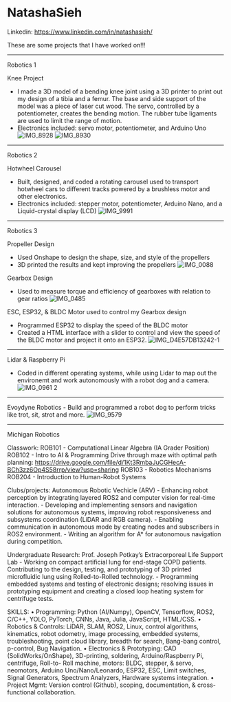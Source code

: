 # NatashaSieh

Linkedin: https://www.linkedin.com/in/natashasieh/

These are some projects that I have worked on!!!

___________________________________________________________________________________________________________
Robotics 1

  Knee Project
  - I made a 3D model of a bending knee joint using a 3D printer to print out my design of a tibia and a femur. The base and side support of the model was a piece of laser cut wood. The servo, controlled by a potentiometer, creates the bending motion. The rubber tube ligaments are used to limit the range of motion.
  - Electronics included: servo motor, potentiometer, and Arduino Uno
![IMG_8928](https://github.com/nzs2401/NatashaSieh/assets/116852829/667d3b5a-b089-4d6b-a870-40098bd894fa)
![IMG_8930](https://github.com/nzs2401/NatashaSieh/assets/116852829/7bf0b93f-4242-43ca-871f-c3b7eb558c68)

____________________________________________________________________________________________________________

Robotics 2

  Hotwheel Carousel
  - Built, designed, and coded a rotating carousel used to transport hotwheel cars to different tracks powered by a brushless motor and other electronics.
  - Electronics included: stepper motor, potentiometer, Arduino Nano, and a Liquid-crystal display (LCD)
![IMG_9991](https://github.com/nzs2401/NatashaSieh/assets/116852829/6af27fbb-3728-4e12-86d9-6606575f77b2)

____________________________________________________________________________________________________________

Robotics 3

  Propeller Design
  - Used Onshape to design the shape, size, and style of the propellers
  - 3D printed the results and kept improving the propellers
![IMG_0088](https://github.com/nzs2401/NatashaSieh/assets/116852829/1f879ac0-b2fa-4c52-9cc8-7111f495ebae)


  Gearbox Design
  - Used to measure torque and efficiency of gearboxes with relation to gear ratios
![IMG_0485](https://github.com/nzs2401/NatashaSieh/assets/116852829/6266e9a2-2dd5-4fa6-a868-54cec421087f)


  ESC, ESP32, & BLDC Motor used to control my Gearbox design
  - Programmed ESP32 to display the speed of the BLDC motor
  - Created a HTML interface with a slider to control and view the speed of the BLDC motor and project it onto an ESP32.
![IMG_D4E57DB13242-1](https://github.com/nzs2401/NatashaSieh/assets/116852829/89320a4b-0e3d-446b-b101-06ccfa04ef2d)

____________________________________________________________________________________________________________

  Lidar & Raspberry Pi
  - Coded in different operating systems, while using Lidar to map out the environemt and work autonomously with a robot dog and a camera.
![IMG_0961 2](https://github.com/nzs2401/NatashaSieh/assets/116852829/0b2b5edc-9c15-4ef7-9992-204816acd9dd)

____________________________________________________________________________________________________________

  Evoydyne Robotics
    - Build and programmed a robot dog to perform tricks like trot, sit, strot and more.
![IMG_9579](https://github.com/nzs2401/NatashaSieh/assets/116852829/be527347-5750-4eff-b451-d75f98652b06)

____________________________________________________________________________________________________________
Michigan Robotics

Classwork:
  ROB101 - Computational Linear Algebra (IA Grader Position)
  ROB102 - Intro to AI & Programming
    Drive through maze with optimal path planning: https://drive.google.com/file/d/1Kt3RmbaJuCGHecA-BCh3zz6Op4S58rrp/view?usp=sharing
  ROB103 - Robotics Mechanisms
  ROB204 - Introduction to Human-Robot Systems

Clubs/projects:
  Autonomous Robotic Vechicle (ARV)
    -  Enhancing robot perception by integrating layered ROS2 and computer vision for real-time interaction.
    - Developing and implementing sensors and navigation solutions for autonomous systems, improving robot responsiveness and
      subsystems coordination (LiDAR and RGB camera).
    - Enabling communication in autonomous mode by creating nodes and subscribers in ROS2 environment.
    - Writing an algorithm for A* for autonomous navigation during competition.

Undergraduate Research:
  Prof. Joseph Potkay’s Extracorporeal Life Support Lab
    - Working on compact artificial lung for end-stage COPD patients. Contributing to the design, testing, and prototyping of 3D printed
      microfluidic lung using Rolled-to-Rolled technology.
    - Programming embedded systems and testing of electronic designs; resolving issues in prototyping equipment and creating a closed
      loop heating system for centrifuge tests.


SKILLS:
• Programming: Python (AI/Numpy), OpenCV, Tensorflow, ROS2, C/C++, YOLO, PyTorch, CNNs, Java, Julia, JavaScript,
HTML/CSS.
• Robotics & Controls: LiDAR, SLAM, ROS2, Linux, control algorithms, kinematics, robot odometry, image processing,
embedded systems, troubleshooting, point cloud library, breadth for search, Bang-bang control, p-control, Bug Navigation.
• Electronics & Prototyping: CAD (SolidWorks/OnShape), 3D-printing, soldering, Arduino/Raspberry Pi, centrifuge, Roll-to-
Roll machine, motors: BLDC, stepper, & servo, neomotors, Arduino Uno/Nano/Leonardo, ESP32, ESC, Limit switches, Signal
Generators, Spectrum Analyzers, Hardware systems integration.
• Project Mgmt: Version control (Github), scoping, documentation, & cross-functional collaboration.

